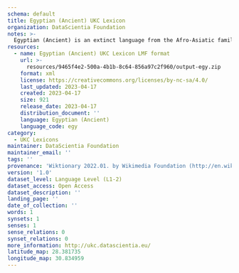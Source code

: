 ```yaml
---
schema: default
title: Egyptian (Ancient) UKC Lexicon
organization: DataScientia Foundation
notes: >-
  Egyptian (Ancient) is an extinct language from the Afro-Asiatic family that used to be spoken in Africa. The UKC Lexicon of Egyptian (Ancient) is represented as a lexico-semantic network. It consists of words, word senses, synsets, as well as sense-level and synset-level relationships
resources:
  - name: Egyptian (Ancient) UKC Lexicon LMF format
    url: >-
      resources/9465f4e2-500a-4b1b-8c64-856a97c2f960/output-egy.zip
    format: xml
    license: https://creativecommons.org/licenses/by-nc-sa/4.0/
    last_updated: 2023-04-17
    created: 2023-04-17
    size: 921
    release_date: 2023-04-17
    distribution_document: ''
    language: Egyptian (Ancient)
    language_code: egy
category:
  - UKC Lexicons
maintainer: DataScientia Foundation
maintainer_email: ''
tags: ''
provenance: 'Wiktionary 2022.01. by Wikimedia Foundation (http://en.wiktionary.org); CogNet 2.1 by Khuyagbaatar Batsuren, National University of Mongolia (http://cognet.ukc.disi.unitn.it); KinDiv: Kinship Diversity 1.0 by Temuulen Khishigsuren (http://ukc.disi.unitn.it/index.php/kinship/); Princeton WordNet 2.1 by Princeton University (https://wordnet.princeton.edu)'
version: '1.0'
dataset_level: Language Level (L1-2)
dataset_access: Open Access
dataset_description: ''
landing_page: ''
date_of_collection: ''
words: 1
synsets: 1
senses: 1
sense_relations: 0
synset_relations: 0
more_information: http://ukc.datascientia.eu/
latitude_map: 28.381735
longitude_map: 30.834959
---
```


